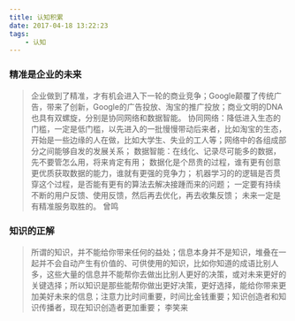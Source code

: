 ```yaml
---
title: 认知积累
date: 2017-04-18 13:22:23
tags:
    - 认知
---
```



### 精准是企业的未来

>企业做到了精准，才有机会进入下一轮的商业竞争；Google颠覆了传统广告，带来了创新，Google的广告投放、淘宝的推广投放；商业文明的DNA也具有双螺旋，分别是协同网络和数据智能。
协同网络：降低进入生态的门槛，一定是低门槛，以先进入的一批慢慢带动后来者，比如淘宝的生态，开始是一些边缘的人在做，比如大学生、失业的工人等；网络中的各组成部分之间能够自发的发展关系；
数据智能：在线化、记录尽可能多的数据，先不要管怎么用，将来肯定有用；
数据化是个昂贵的过程，谁有更有创意更优质获取数据的能力，谁就有更强的竞争力；
机器学习的的逻辑是否贯穿这个过程，是否能有更有的算法去解决接踵而来的问题；
一定要有持续不断的用户反馈、使用反馈，然后再去优化，再去收集反馈；
未来一定是有精准服务取胜的。  曾鸣


### 知识的正解

>所谓的知识，并不能给你带来任何的益处；信息本身并不是知识，堆叠在一起并不会自动产生有价值的、可供使用的知识，比如你知道的成语比别人多，这些大量的信息并不能帮你去做出比别人更好的决策，或对未来更好的关键选择；所以知识是那些能帮你做出更好决策，更好选择，能给你带来更加美好未来的信息；注意力比时间重要，时间比金钱重要；知识创造者和知识传播者，现在知识创造者更加重要；  李笑来

